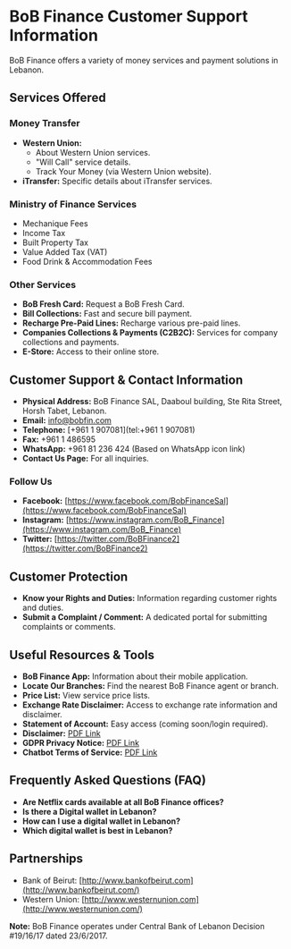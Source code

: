 # BoB Finance Customer Support Information

BoB Finance offers a variety of money services and payment solutions in Lebanon.

## Services Offered

### Money Transfer
*   **Western Union:**
    *   About Western Union services.
    *   "Will Call" service details.
    *   Track Your Money (via Western Union website).
*   **iTransfer:** Specific details about iTransfer services.

### Ministry of Finance Services
*   Mechanique Fees
*   Income Tax
*   Built Property Tax
*   Value Added Tax (VAT)
*   Food Drink & Accommodation Fees

### Other Services
*   **BoB Fresh Card:** Request a BoB Fresh Card.
*   **Bill Collections:** Fast and secure bill payment.
*   **Recharge Pre-Paid Lines:** Recharge various pre-paid lines.
*   **Companies Collections & Payments (C2B2C):** Services for company collections and payments.
*   **E-Store:** Access to their online store.

## Customer Support & Contact Information

*   **Physical Address:** BoB Finance SAL, Daaboul building, Ste Rita Street, Horsh Tabet, Lebanon.
*   **Email:** [info@bobfin.com](mailto:info@bobfin.com)
*   **Telephone:** [+961 1 907081](tel:+961 1 907081)
*   **Fax:** +961 1 486595
*   **WhatsApp:** +961 81 236 424 (Based on WhatsApp icon link)
*   **Contact Us Page:** For all inquiries.

### Follow Us
*   **Facebook:** [https://www.facebook.com/BobFinanceSal](https://www.facebook.com/BobFinanceSal)
*   **Instagram:** [https://www.instagram.com/BoB_Finance](https://www.instagram.com/BoB_Finance)
*   **Twitter:** [https://twitter.com/BoBFinance2](https://twitter.com/BoBFinance2)

## Customer Protection
*   **Know your Rights and Duties:** Information regarding customer rights and duties.
*   **Submit a Complaint / Comment:** A dedicated portal for submitting complaints or comments.

## Useful Resources & Tools
*   **BoB Finance App:** Information about their mobile application.
*   **Locate Our Branches:** Find the nearest BoB Finance agent or branch.
*   **Price List:** View service price lists.
*   **Exchange Rate Disclaimer:** Access to exchange rate information and disclaimer.
*   **Statement of Account:** Easy access (coming soon/login required).
*   **Disclaimer:** [PDF Link](https://www.bob-finance.com/PDF/BoBFinanceWebsitePrivacyPolicy.pdf)
*   **GDPR Privacy Notice:** [PDF Link](https://www.bob-finance.com/PDF/BoBFinanceGDPRPolicy.pdf)
*   **Chatbot Terms of Service:** [PDF Link](https://www.bob-finance.com/PDF/BoBFinanceChatbotPlatformTermsofService.pdf)

## Frequently Asked Questions (FAQ)

*   **Are Netflix cards available at all BoB Finance offices?**
*   **Is there a Digital wallet in Lebanon?**
*   **How can I use a digital wallet in Lebanon?**
*   **Which digital wallet is best in Lebanon?**

## Partnerships
*   Bank of Beirut: [http://www.bankofbeirut.com](http://www.bankofbeirut.com/)
*   Western Union: [http://www.westernunion.com](http://www.westernunion.com/)

**Note:** BoB Finance operates under Central Bank of Lebanon Decision #19/16/17 dated 23/6/2017.